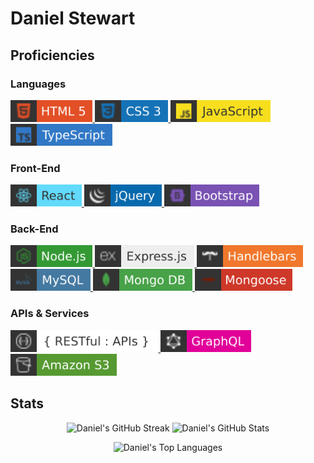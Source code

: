 # Daniel Stewart

## Proficiencies

### Languages
<a href="https://developer.mozilla.org/en-US/docs/Web/HTML">
  <img src="./images/HTML5.svg" alt="HTML 5" height="35">
</a>
<a href="https://developer.mozilla.org/en-US/docs/Web/CSS">
  <img src="./images/CSS3.svg" alt="CSS3" height="35">
</a>
<a href="https://www.javascript.com/">
  <img src="./images/JavaScript.svg" alt="Javascript" height="35">
</a>
<a href="https://www.typescriptlang.org/">
  <img src="./images/TypeScript.svg" alt="Typescript" height="35">
</a>

### Front-End
<a href="https://reactjs.org/">
  <img src="./images/React.svg" alt="React" height="35">
</a>
<a href="https://jquery.com/">
  <img src="./images/jQuery.svg" alt="jQuery" height="35">
</a>
<a href="https://getbootstrap.com/">
  <img src="./images/Bootstrap.svg" alt="Bootstrap" height="35">
</a>

### Back-End
<a href="https://nodejs.org/en/">
  <img src="./images/Nodejs.svg" alt="Node.js" height="35">
</a>
<a href="https://expressjs.com/">
  <img src="./images/Express.svg" alt="express" height="35">
</a>
<a href="https://handlebarsjs.com/">
  <img src="./images/Handlebars.svg" alt="Handlebars.js" height="35">
</a>
<a href="https://www.mysql.com/">
  <img src="./images/MySQL.svg" alt="MySQL" height="35">
</a>
<a href="https://www.mongodb.com/home">
  <img src="./images/MongoDB.svg" alt="MongoDB" height="35">
</a>
<a href="https://mongoosejs.com/">
  <img src="./images/Mongoose.svg" alt="Mongoose" height="35">
</a>

### APIs & Services
<a href="https://stackoverflow.blog/2020/03/02/best-practices-for-rest-api-design/">
  <img src="./images/Restful.svg" alt="Rest APIs" height="35">
</a>
<a href="https://graphql.org/">
  <img src="./images/GraphQL.svg" alt="GraphQL" height="35">
</a> 
<a href="https://aws.amazon.com/s3/">
  <img src="./images/AmazonS3.svg" alt="Amazon S3" height="35">
</a> 

## Stats
<p align="center">
  <img src="https://streak-stats.demolab.com?user=danielstewart914&theme=transparent&hide_border=true&date_format=j%20M%5B%20Y%5D&mode=weekly&card_width=500" alt="Daniel's GitHub Streak">
  <img src="https://github-readme-stats-psi-five-18.vercel.app/api?username=danielstewart914&hide_border=true&hide=stars&show_icons=true&theme=transparent&card_width=500" alt="Daniel's GitHub Stats">
</p>
<p align="center">
  <img src="https://github-readme-stats-psi-five-18.vercel.app/api/top-langs/?username=danielstewart914&hide_border=true&count_private=true&layout=compact&theme=transparent&card_width=500" alt="Daniel's Top Languages">
</p>